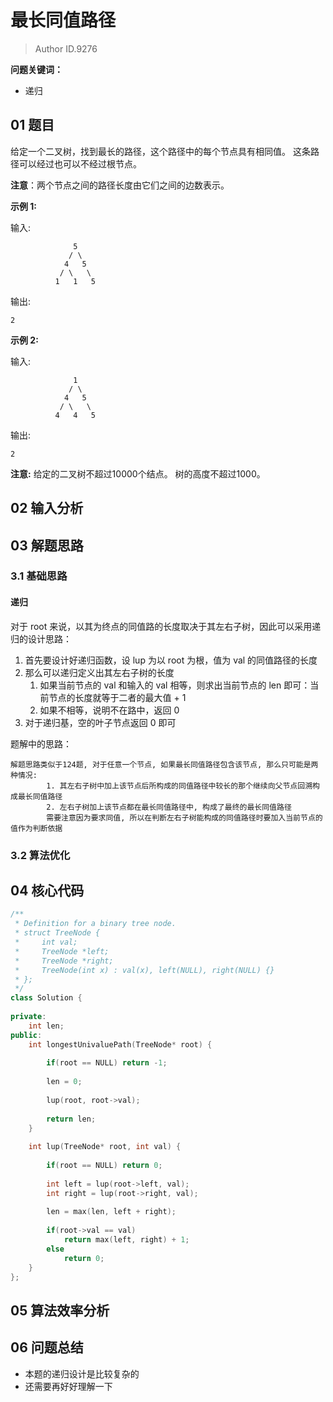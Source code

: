 # 最长同值路径
> Author ID.9276 

**问题关键词：**

- 递归

## 01 题目

给定一个二叉树，找到最长的路径，这个路径中的每个节点具有相同值。 这条路径可以经过也可以不经过根节点。

**注意**：两个节点之间的路径长度由它们之间的边数表示。

**示例 1:**

输入:

```
              5
             / \
            4   5
           / \   \
          1   1   5
```

输出:

```
2
```

**示例 2:**

输入:

```
              1
             / \
            4   5
           / \   \
          4   4   5
```

输出:

```
2
```

**注意:** 给定的二叉树不超过10000个结点。 树的高度不超过1000。

## 02 输入分析



## 03 解题思路

### 3.1 基础思路

#### 递归

对于 root 来说，以其为终点的同值路的长度取决于其左右子树，因此可以采用递归的设计思路：

1. 首先要设计好递归函数，设 lup 为以 root 为根，值为 val 的同值路径的长度
2. 那么可以递归定义出其左右子树的长度
   1. 如果当前节点的 val 和输入的 val 相等，则求出当前节点的 len 即可：当前节点的长度就等于二者的最大值 + 1
   2. 如果不相等，说明不在路中，返回 0
3. 对于递归基，空的叶子节点返回 0 即可



题解中的思路：

```
解题思路类似于124题, 对于任意一个节点, 如果最长同值路径包含该节点, 那么只可能是两种情况:
        1. 其左右子树中加上该节点后所构成的同值路径中较长的那个继续向父节点回溯构成最长同值路径
        2. 左右子树加上该节点都在最长同值路径中, 构成了最终的最长同值路径
        需要注意因为要求同值, 所以在判断左右子树能构成的同值路径时要加入当前节点的值作为判断依据
```

### 3.2 算法优化



## 04 核心代码

```c++
/**
 * Definition for a binary tree node.
 * struct TreeNode {
 *     int val;
 *     TreeNode *left;
 *     TreeNode *right;
 *     TreeNode(int x) : val(x), left(NULL), right(NULL) {}
 * };
 */
class Solution {
    
private:
    int len;
public:
    int longestUnivaluePath(TreeNode* root) {
        
        if(root == NULL) return -1;
        
        len = 0;
        
        lup(root, root->val);
        
        return len;
    }
    
    int lup(TreeNode* root, int val) {
        
        if(root == NULL) return 0;
        
        int left = lup(root->left, val);
        int right = lup(root->right, val);
        
        len = max(len, left + right);
        
        if(root->val == val)
            return max(left, right) + 1;
        else
            return 0;
    }
};
```



## 05 算法效率分析



## 06 问题总结

- 本题的递归设计是比较复杂的
- 还需要再好好理解一下